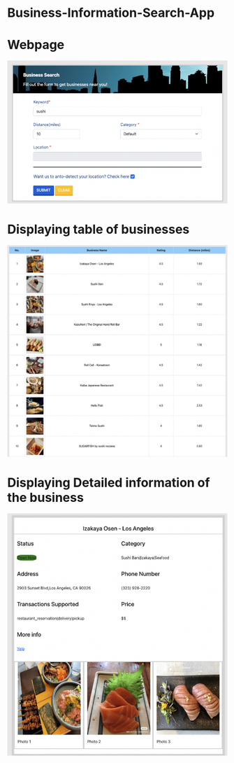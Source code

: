 # Business-Information-Search-App
# Webpage
![alt text](https://github.com/peishanhuang/Business-Information-Search-App/blob/main/webpage.png)

# Displaying table of businesses
![alt text](https://github.com/peishanhuang/Business-Information-Search-App/blob/main/table_of_business.png)

# Displaying Detailed information of the business
![alt text](https://github.com/peishanhuang/Business-Information-Search-App/blob/main/detailed.png)
